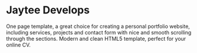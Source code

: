 # Jaytee Develops
One page template, a great choice for creating a personal portfolio website, including services, projects and contact form with nice and smooth scrolling through the sections. Modern and clean HTML5 template, perfect for your online CV.
